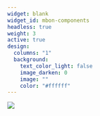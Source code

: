 ```yaml
---
widget: blank
widget_id: mbon-components
headless: true
weight: 3
active: true
design:
  columns: "1"
  background:
    text_color_light: false
    image_darken: 0
    image: ""
    color: "#ffffff"
---
```

<div style="float:center;">
<img src="/media_content/home/mbon-components-mbon_components.jpeg"></div>
